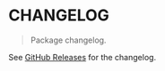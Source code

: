 # CHANGELOG

> Package changelog.

See [GitHub Releases](https://github.com/stdlib-js/stats-base-dists-lognormal/releases) for the changelog.